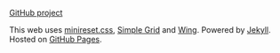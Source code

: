 [GitHub project](https://github.com/circunspecter/calendar "GitHub project")

This web uses [minireset.css](https://github.com/jgthms/minireset.css "minireset.css"), [Simple Grid](https://github.com/ThisIsDallas/Simple-Grid "Simple Grid") and [Wing](https://github.com/kbrsh/wing "Wing"). Powered by [Jekyll](http://jekyllrb.com "Jekyll"). Hosted on [GitHub Pages](http://pages.github.com "GitHub Pages").
